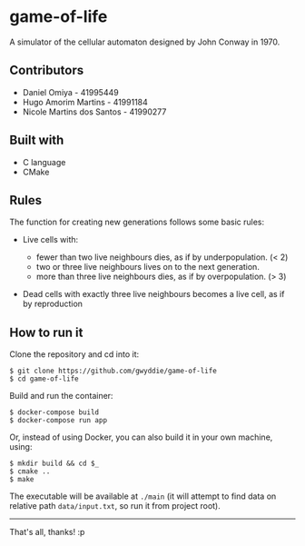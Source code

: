 # game-of-life

A simulator of the cellular automaton designed by John Conway in 1970.

## Contributors

- Daniel Omiya - 41995449
- Hugo Amorim Martins - 41991184
- Nicole Martins dos Santos - 41990277

## Built with

- C language
- CMake

## Rules

The function for creating new generations follows some basic rules:

- Live cells with:
    - fewer than two live neighbours dies, as if by underpopulation. (< 2)
    - two or three live neighbours lives on to the next generation.
    - more than three live neighbours dies, as if by overpopulation. (> 3)

- Dead cells with exactly three live neighbours becomes a live cell, as if by reproduction


## How to run it

Clone the repository and cd into it:

    $ git clone https://github.com/gwyddie/game-of-life
    $ cd game-of-life

Build and run the container:

    $ docker-compose build
    $ docker-compose run app

Or, instead of using Docker, you can also build it in your own machine, using:

    $ mkdir build && cd $_
    $ cmake ..
    $ make

The executable will be available at `./main` (it will attempt to find data on relative path `data/input.txt`, so run it from project root).

---

That's all, thanks! :p

